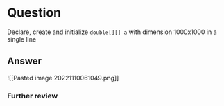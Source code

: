 # Question
Declare, create and initialize `double[][] a` with dimension 1000x1000 in a single line
## Answer
![[Pasted image 20221110061049.png]]
### Further review
